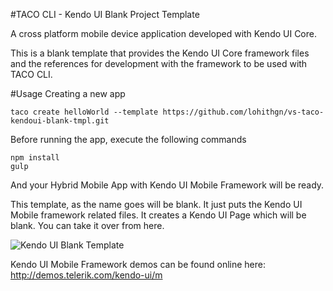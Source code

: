 #TACO CLI - Kendo UI Blank Project Template

A cross platform mobile device application developed with Kendo UI Core. 

This is a blank template that provides the Kendo UI Core framework files and the references for development with the framework to be used with TACO CLI.

#Usage
Creating a new app

    taco create helloWorld --template https://github.com/lohithgn/vs-taco-kendoui-blank-tmpl.git

Before running the app, execute the following commands

	npm install
	gulp

And your Hybrid Mobile App with Kendo UI Mobile Framework will be ready.

This template, as the name goes will be blank. It just puts the Kendo UI Mobile framework related files. It creates a Kendo UI Page which will be blank. You can take it over from here. 

![Kendo UI Blank Template](http://content.screencast.com/users/Kashyapa/folders/TACO-CLI-ScreenShots/media/d68dbc1c-b55b-419b-b54f-bd4e71649cc5/TACOKendoUIBlank.png)

Kendo UI Mobile Framework demos can be found online here: http://demos.telerik.com/kendo-ui/m
